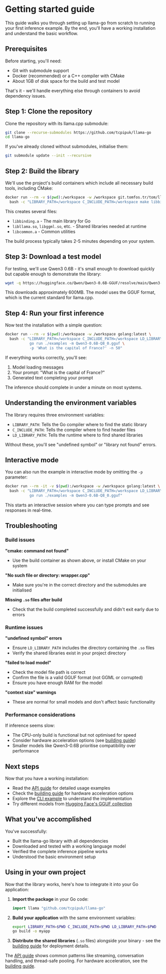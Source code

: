 # Getting started guide

This guide walks you through setting up llama-go from scratch to running your first inference
example. By the end, you'll have a working installation and understand the basic workflow.

## Prerequisites

Before starting, you'll need:

- Git with submodule support
- Docker (recommended) or a C++ compiler with CMake
- About 1GB of disk space for the build and test model

That's it - we'll handle everything else through containers to avoid dependency issues.

## Step 1: Clone the repository

Clone the repository with its llama.cpp submodule:

```bash
git clone --recurse-submodules https://github.com/tcpipuk/llama-go
cd llama-go
```

If you've already cloned without submodules, initialise them:

```bash
git submodule update --init --recursive
```

## Step 2: Build the library

We'll use the project's build containers which include all necessary build tools, including CMake:

```bash
docker run --rm -v $(pwd):/workspace -w /workspace git.tomfos.tr/tom/llama-go:build-cuda \
  bash -c "LIBRARY_PATH=/workspace C_INCLUDE_PATH=/workspace make libbinding.a"
```

This creates several files:

- `libbinding.a` - The main library for Go
- `libllama.so`, `libggml.so`, etc. - Shared libraries needed at runtime
- `libcommon.a` - Common utilities

The build process typically takes 2-5 minutes depending on your system.

## Step 3: Download a test model

For testing, we'll use Qwen3 0.6B - it's small enough to download quickly but capable enough to
demonstrate the library:

```bash
wget -q https://huggingface.co/Qwen/Qwen3-0.6B-GGUF/resolve/main/Qwen3-0.6B-Q8_0.gguf
```

This downloads approximately 600MB. The model uses the GGUF format, which is the current standard
for llama.cpp.

## Step 4: Run your first inference

Now test the installation with a simple question:

```bash
docker run --rm -v $(pwd):/workspace -w /workspace golang:latest \
  bash -c "LIBRARY_PATH=/workspace C_INCLUDE_PATH=/workspace LD_LIBRARY_PATH=/workspace \
           go run ./examples -m Qwen3-0.6B-Q8_0.gguf \
           -p 'What is the capital of France?' -n 50"
```

If everything works correctly, you'll see:

1. Model loading messages
2. Your prompt: "What is the capital of France?"
3. Generated text completing your prompt

The inference should complete in under a minute on most systems.

## Understanding the environment variables

The library requires three environment variables:

- `LIBRARY_PATH`: Tells the Go compiler where to find the static library
- `C_INCLUDE_PATH`: Tells the compiler where to find header files
- `LD_LIBRARY_PATH`: Tells the runtime where to find shared libraries

Without these, you'll see "undefined symbol" or "library not found" errors.

## Interactive mode

You can also run the example in interactive mode by omitting the `-p` parameter:

```bash
docker run --rm -it -v $(pwd):/workspace -w /workspace golang:latest \
  bash -c "LIBRARY_PATH=/workspace C_INCLUDE_PATH=/workspace LD_LIBRARY_PATH=/workspace \
           go run ./examples -m Qwen3-0.6B-Q8_0.gguf"
```

This starts an interactive session where you can type prompts and see responses in real-time.

## Troubleshooting

### Build issues

**"cmake: command not found"**

- Use the build container as shown above, or install CMake on your system

**"No such file or directory: wrapper.cpp"**

- Make sure you're in the correct directory and the submodules are initialised

**Missing `.so` files after build**

- Check that the build completed successfully and didn't exit early due to errors

### Runtime issues

**"undefined symbol" errors**

- Ensure `LD_LIBRARY_PATH` includes the directory containing the `.so` files
- Verify the shared libraries exist in your project directory

**"failed to load model"**

- Check the model file path is correct
- Confirm the file is a valid GGUF format (not GGML or corrupted)
- Ensure you have enough RAM for the model

**"context size" warnings**

- These are normal for small models and don't affect basic functionality

### Performance considerations

If inference seems slow:

- The CPU-only build is functional but not optimised for speed
- Consider hardware acceleration options (see [building guide](building.md))
- Smaller models like Qwen3-0.6B prioritise compatibility over performance

## Next steps

Now that you have a working installation:

- Read the [API guide](api-guide.md) for detailed usage examples
- Check the [building guide](building.md) for hardware acceleration options
- Explore the [CLI example](../examples/README.md) to understand the implementation
- Try different models from
  [Hugging Face's GGUF collection](https://huggingface.co/models?library=gguf)

## What you've accomplished

You've successfully:

- Built the llama-go library with all dependencies
- Downloaded and tested with a working language model
- Verified the complete inference pipeline works
- Understood the basic environment setup

## Using in your own project

Now that the library works, here's how to integrate it into your Go application:

1. **Import the package** in your Go code:

   ```go
   import llama "github.com/tcpipuk/llama-go"
   ```

2. **Build your application** with the same environment variables:

   ```bash
   export LIBRARY_PATH=$PWD C_INCLUDE_PATH=$PWD LD_LIBRARY_PATH=$PWD
   go build -o myapp
   ```

3. **Distribute the shared libraries** (`.so` files) alongside your binary - see the
   [building guide](building.md#distributing-your-application) for deployment details.

The [API guide](api-guide.md) shows common patterns like streaming, conversation handling, and
thread-safe pooling. For hardware acceleration, see the
[building guide](building.md#hardware-acceleration).
